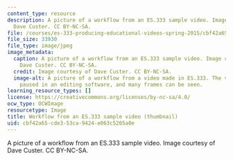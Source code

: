 ```yaml
---
content_type: resource
description: A picture of a workflow from an ES.333 sample video. Image courtesy of
  Dave Custer. CC BY-NC-SA.
file: /courses/es-333-producing-educational-videos-spring-2015/cbf42a65cde353ca9424e063c5205a0e_ES-333s15-th.jpg
file_size: 33930
file_type: image/jpeg
image_metadata:
  caption: A picture of a workflow from an ES.333 sample video. Image courtesy of
    Dave Custer. CC BY-NC-SA.
  credit: Image courtesy of Dave Custer. CC BY-NC-SA.
  image-alt: A picture of a workflow from a video made in ES.333. The video has been
    paused in an editing software, and many frames can be seen.
learning_resource_types: []
license: https://creativecommons.org/licenses/by-nc-sa/4.0/
ocw_type: OCWImage
resourcetype: Image
title: Workflow from an ES.333 sample video (thumbnail)
uid: cbf42a65-cde3-53ca-9424-e063c5205a0e
---
```

A picture of a workflow from an ES.333 sample video. Image courtesy of Dave Custer. CC BY-NC-SA.